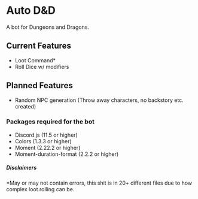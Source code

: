 # Auto D&D
A bot for Dungeons and Dragons.

## Current Features
-	Loot Command*
- Roll Dice w/ modifiers

## Planned Features
- Random NPC generation (Throw away characters, no backstory etc. created)

### Packages required for the bot
- Discord.js (11.5 or higher)
- Colors (1.3.3 or higher)
- Moment (2.22.2 or higher)
- Moment-duration-format (2.2.2 or higher)

##### Disclaimers
*May or may not contain errors, this shit is in 20+ different files due to how complex loot rolling can be.

